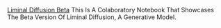 
[Liminal Diffusion Beta](https://colab.research.google.com/drive/11Bs4wCs9R84DVAwDb3MkvDAd8V_Mw1e6)
This Is A Colaboratory Notebook That Showcases The Beta Version Of Liminal Diffusion, A Generative Model.
